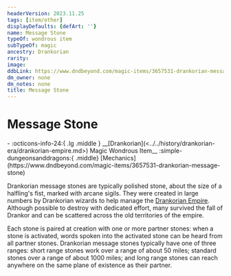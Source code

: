 ```yaml
---
headerVersion: 2023.11.25
tags: [item/other]
displayDefaults: {defArt: ''}
name: Message Stone
typeOf: wondrous item
subTypeOf: magic
ancestry: Drankorian
rarity:
image:
ddbLink: https://www.dndbeyond.com/magic-items/3657531-drankorian-message-stone
dm_owner: none
dm_notes: none
title: Message Stone
---
```

# Message Stone
<div class="grid cards ext-narrow-margin ext-one-column" markdown>
- :octicons-info-24:{ .lg .middle } __[Drankorian](<../../history/drankorian-era/drankorian-empire.md>) Magic Wondrous Item__  
    :simple-dungeonsanddragons:{ .middle} [Mechanics](https://www.dndbeyond.com/magic-items/3657531-drankorian-message-stone) 
</div>


Drankorian message stones are typically polished stone, about the size of a halfling's fist, marked with arcane sigils. They were created in large numbers by Drankorian wizards to help manage the [Drankorian Empire](<../../history/drankorian-era/drankorian-empire.md>). Although possible to destroy with dedicated effort, many survived the fall of Drankor and can be scattered across the old territories of the empire. 

Each stone is paired at creation with one or more partner stones: when a stone is activated, words spoken into the activated stone can be heard from all partner stones. Drankorian message stones typically have one of three ranges: short range stones work over a range of about 50 miles; standard stones over a range of about 1000 miles; and long range stones can reach anywhere on the same plane of existence as their partner. 